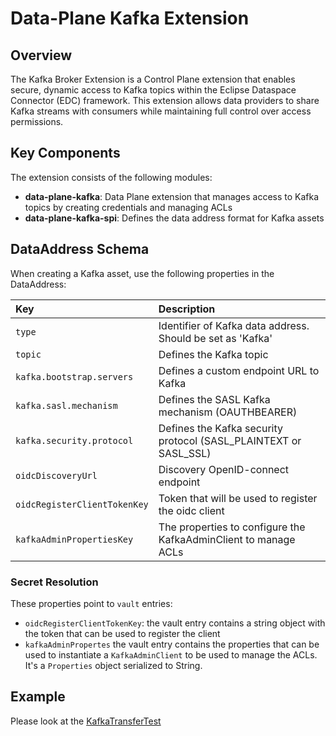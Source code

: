 # Data-Plane Kafka Extension

## Overview

The Kafka Broker Extension is a Control Plane extension that enables secure, dynamic access to Kafka topics within the
Eclipse Dataspace Connector (EDC) framework. This extension allows data providers to share Kafka streams with consumers
while maintaining full control over access permissions.

## Key Components

The extension consists of the following modules:

- **data-plane-kafka**: Data Plane extension that manages access to Kafka topics by creating credentials and managing ACLs
- **data-plane-kafka-spi**: Defines the data address format for Kafka assets

## DataAddress Schema

When creating a Kafka asset, use the following properties in the DataAddress:

| Key                          | Description                                                      |
|:-----------------------------|:-----------------------------------------------------------------|
| `type`                       | Identifier of Kafka data address. Should be set as 'Kafka'       |
| `topic`                      | Defines the Kafka topic                                          |
| `kafka.bootstrap.servers`    | Defines a custom endpoint URL to Kafka                           |
| `kafka.sasl.mechanism`       | Defines the SASL Kafka mechanism (OAUTHBEARER)                   |
| `kafka.security.protocol`    | Defines the Kafka security protocol (SASL_PLAINTEXT or SASL_SSL) |
| `oidcDiscoveryUrl`           | Discovery OpenID-connect endpoint                                |
| `oidcRegisterClientTokenKey` | Token that will be used to register the oidc client              |
| `kafkaAdminPropertiesKey`    | The properties to configure the KafkaAdminClient to manage ACLs  |

### Secret Resolution

These properties point to `vault` entries:
- `oidcRegisterClientTokenKey`: the vault entry contains a string object with the token that can be used to register the client
- `kafkaAdminPropertes` the vault entry contains the properties that can be used to instantiate a `KafkaAdminClient` to be used
  to manage the ACLs. It's a `Properties` object serialized to String.

## Example

Please look at the [KafkaTransferTest](../../tests/src/test/java/eu/dataspace/connector/tests/feature/KafkaTransferTest.java)
